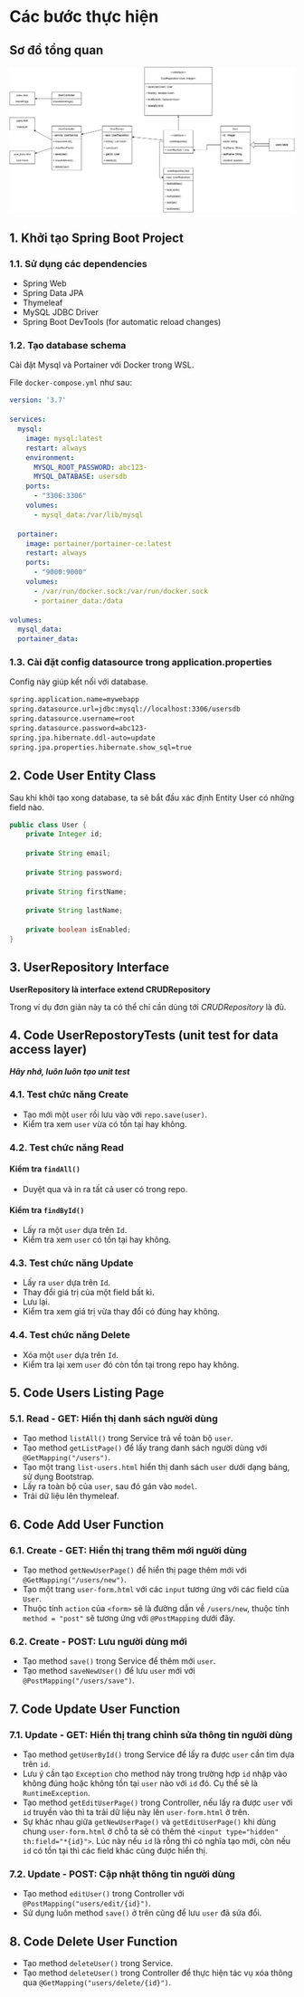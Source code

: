 # Các bước thực hiện

## Sơ đồ tổng quan

![](./manager-user.drawio.png)

## 1. Khởi tạo Spring Boot Project
### 1.1. Sử dụng các dependencies
- Spring Web
- Spring Data JPA
- Thymeleaf
- MySQL JDBC Driver
- Spring Boot DevTools (for automatic reload changes)

### 1.2. Tạo database schema

Cài đặt Mysql và Portainer với Docker trong WSL.

File `docker-compose.yml` như sau:

```yaml
version: '3.7'

services:
  mysql:
    image: mysql:latest
    restart: always
    environment:
      MYSQL_ROOT_PASSWORD: abc123-
      MYSQL_DATABASE: usersdb
    ports:
      - "3306:3306"
    volumes:
      - mysql_data:/var/lib/mysql

  portainer:
    image: portainer/portainer-ce:latest
    restart: always
    ports:
      - "9000:9000"
    volumes:
      - /var/run/docker.sock:/var/run/docker.sock
      - portainer_data:/data

volumes:
  mysql_data:
  portainer_data:
```


### 1.3. Cài đặt config datasource trong application.properties

Config này giúp kết nối với database.

```bash
spring.application.name=mywebapp
spring.datasource.url=jdbc:mysql://localhost:3306/usersdb
spring.datasource.username=root
spring.datasource.password=abc123-
spring.jpa.hibernate.ddl-auto=update
spring.jpa.properties.hibernate.show_sql=true
```

## 2. Code User Entity Class

Sau khi khởi tạo xong database, ta sẽ bắt đầu xác định Entity User có những field nào.

```java
public class User {
    private Integer id;

    private String email;

    private String password;

    private String firstName;

    private String lastName;

    private boolean isEnabled;
}
```

## 3. UserRepository Interface

**UserRepository là interface extend CRUDRepository**

Trong ví dụ đơn giản này ta có thể chỉ cần dùng tới *CRUDRepository* là đủ.


## 4. Code UserRepostoryTests (unit test for data access layer)

***Hãy nhớ, luôn luôn tạo unit test***

### 4.1. Test chức năng Create

- Tạo mới một `user` rồi lưu vào với `repo.save(user)`.
- Kiểm tra xem `user` vừa có tồn tại hay không.

### 4.2. Test chức năng Read

#### Kiểm tra `findAll()`

- Duyệt qua và in ra tất cả user có trong repo.

#### Kiểm tra `findById()`

- Lấy ra một `user` dựa trên `Id`.
- Kiểm tra xem `user` có tồn tại hay không.

### 4.3. Test chức năng Update

- Lấy ra `user` dựa trên `Id`.
- Thay đổi giá trị của một field bất kì.
- Lưu lại.
- Kiểm tra xem giá trị vừa thay đổi có đúng hay không.

### 4.4. Test chức năng Delete

- Xóa một `user` dựa trên `Id`.
- Kiểm tra lại xem `user` đó còn tồn tại trong repo hay không.

## 5. Code Users Listing Page
### 5.1. Read - GET: Hiển thị danh sách người dùng
- Tạo method `listAll()` trong Service trả về toàn bộ `user`.
- Tạo method `getListPage()` để lấy trang danh sách người dùng với `@GetMapping("/users")`.
- Tạo một trang `list-users.html` hiển thị danh sách `user` dưới dạng bảng, sử dụng Bootstrap.
- Lấy ra toàn bộ của `user`, sau đó gán vào `model`.
- Trải dữ liệu lên thymeleaf.

## 6. Code Add User Function
### 6.1. Create - GET: Hiển thị trang thêm mới người dùng

- Tạo method `getNewUserPage()` để hiển thị page thêm mới với `@GetMapping("/users/new")`.
- Tạo một trang `user-form.html` với các `input` tương ứng với các field của `User`.
- Thuộc tính `action` của `<form>` sẽ là đường dẫn về `/users/new`, thuộc tính `method = "post"` sẽ tương ứng với `@PostMapping` dưới đây.

### 6.2. Create - POST: Lưu người dùng mới

- Tạo method `save()` trong Service để thêm mới `user`.
- Tạo method `saveNewUser()` để lưu `user` mới với `@PostMapping("/users/save")`.

## 7. Code Update User Function
### 7.1. Update - GET: Hiển thị trang chỉnh sửa thông tin người dùng

- Tạo method `getUserById()` trong Service để lấy ra được `user` cần tìm dựa trên `id`.
- Lưu ý cần tạo `Exception` cho method này trong trường hợp `id` nhập vào không đúng hoặc không tồn tại `user` nào với `id` đó. Cụ thể sẽ là `RuntimeException`.
- Tạo method `getEditUserPage()` trong Controller, nếu lấy ra được `user` với `id` truyền vào thì ta trải dữ liệu này lên `user-form.html` ở trên. 
- Sự khác nhau giữa `getNewUserPage()` và `getEditUserPage()` khi dùng chung `user-form.html` ở chỗ ta sẽ có thêm thẻ `<input type="hidden" th:field="*{id}">`. Lúc này nếu `id` là rỗng thì có nghĩa tạo mới, còn nếu `id` có tồn tại thì các field khác cũng được hiển thị.

### 7.2. Update - POST: Cập nhật thông tin người dùng

- Tạo method `editUser()` trong Controller với `@PostMapping("users/edit/{id}")`.
- Sử dụng luôn method `save()` ở trên cũng để lưu `user` đã sửa đổi.

## 8. Code Delete User Function

- Tạo method `deleteUser()` trong Service.
- Tạo method `deleteUser()` trong Controller để thực hiện tác vụ xóa thông qua `@GetMapping("users/delete/{id}")`.